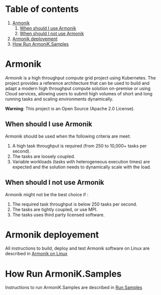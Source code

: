 # Table of contents
1. [Armonik](#armonik)
   1. [When should I use Armonik](#when-should-i-use-armonik)
   2. [When should I not use Armonik](#when-should-i-not-use-armonik)
2. [Armonik deployement](#armonik-deployment)
3. [How Run ArmoniK.Samples](#how-to-run-armonik.samples)

# Armonik <a name="Armonik"></a>
<em>Armonik</em> is a high throughput compute grid project using Kubernetes. 
The project provides a reference architecture that can be used to build and adapt a modern high throughput compute
solution on-premise or using Cloud services, allowing users to submit high volumes of short and long running tasks
and scaling environments dynamically.

**Warning**: This project is an Open Source (Apache 2.0 License).

## When should I use Armonik <a name="when-should-i-use-armonik"></a>
Armonik should be used when the following criteria are meet:
1. A high task throughput is required (from 250 to 10,000+ tasks per second).
2. The tasks are loosely coupled.
3. Variable workloads (tasks with heterogeneous execution times) are expected and the solution needs to 
   dynamically scale with the load.

## When should I not use Armonik <a name="when-should-i-not-use-armonik"></a>
Armonik might not be the best choice if :
1. The required task throughput is below 250 tasks per second.
2. The tasks are tightly coupled, or use MPI.
3. The tasks uses third party licensed software.

# Armonik deployement <a name="armonik-deployment"></a>
All instructions to build, deploy and test Armonik software on Linux are described in [Armonik on Linux](./infrastructure/README.md)

# How Run ArmoniK.Samples <a name="how-to-run-armonik.samples"></a>
Instructions to run ArmoniK.Samples are described in [Run Samples](https://github.com/aneoconsulting/ArmoniK.Samples/blob/main/README.md)